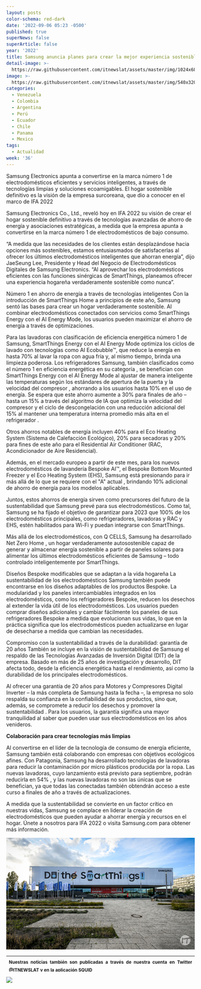 ```yaml
---
layout: posts
color-schema: red-dark
date: '2022-09-06 05:23 -0500'
published: true
superNews: false
superArticle: false
year: '2022'
title: Samsung anuncia planes para crear la mejor experiencia sostenible en el hogar
detail-image: >-
  https://raw.githubusercontent.com/itnewslat/assets/master/img/1024x680/samsung-anuncion-g.jpg
image: >-
  https://raw.githubusercontent.com/itnewslat/assets/master/img/540x320/samsung-anuncion-p.jpg
categories:
  - Venezuela
  - Colombia
  - Argentina
  - Perú
  - Ecuador
  - Chile
  - Panama
  - Mexico
tags:
  - Actualidad
week: '36'
---
```

Samsung Electronics apunta a convertirse en la marca número 1 de electrodomésticos eficientes y servicios inteligentes, a través de tecnologías limpias y soluciones ecoamigables.  El hogar sostenible definitivo es la visión de la empresa surcoreana, que dio a conocer en el marco de IFA 2022

Samsung Electronics Co., Ltd., reveló hoy en IFA 2022 su visión de crear el hogar sostenible definitivo a través de tecnologías avanzadas de ahorro de energía y asociaciones estratégicas, a medida que la empresa apunta a convertirse en la marca número 1 de electrodomésticos de bajo consumo.

“A medida que las necesidades de los clientes están desplazándose hacia opciones más sostenibles, estamos entusiasmados de satisfacerlas al ofrecer los últimos electrodomésticos inteligentes que ahorran energía”, dijo JaeSeung Lee, Presidente y Head del Negocio de Electrodomésticos Digitales de Samsung Electronics. “Al aprovechar los electrodomésticos eficientes con las funciones sinérgicas de SmartThings, planeamos ofrecer una experiencia hogareña verdaderamente sostenible como nunca”.

Número 1 en ahorro de energía a través de tecnologías inteligentes
Con la introducción de SmartThings Home a principios de este año, Samsung sentó las bases para crear un hogar verdaderamente sostenible. Al combinar electrodomésticos conectados con servicios como SmartThings Energy  con el AI Energy Mode, los usuarios pueden maximizar el ahorro de energía a través de optimizaciones.

Para las lavadoras  con clasificación de eficiencia energética número 1 de Samsung, SmartThings Energy con el AI Energy Mode optimiza los ciclos de lavado  con tecnologías como AI Ecobubble™, que reduce la energía en hasta 70%  al lavar la ropa con agua fría y, al mismo tiempo, brinda una limpieza poderosa.
Los refrigeradores Samsung, también clasificados como el número 1 en eficiencia energética en su categoría , se benefician con SmartThings Energy con el AI Energy Mode al ajustar de manera inteligente las temperaturas según los estándares de apertura de la puerta y la velocidad del compresor , ahorrando a los usuarios hasta 10% en el uso de energía. Se espera que este ahorro aumente a 30% para finales de año – hasta un 15% a través del algoritmo de IA que optimiza la velocidad del compresor y el ciclo de descongelación  con una reducción adicional del 15% al mantener una temperatura interna promedio más alta en el refrigerador . 

Otros ahorros notables de energía incluyen 40%  para el Eco Heating System (Sistema de Calefacción Ecológico), 20% para secadoras y 20%  para fines de este año para el Residential Air Conditioner (RAC, Acondicionador de Aire Residencial).

Además, en el mercado europeo a partir de este mes, para los nuevos electrodomésticos de lavandería Bespoke AI™, el Bespoke Bottom Mounted Freezer y el Eco Heating System (EHS), Samsung está presionando para ir más allá de lo que se requiere con el "A" actual , brindando 10% adicional de ahorro de energía para los modelos aplicables.

Juntos, estos ahorros de energía sirven como precursores del futuro de la sustentabilidad que Samsung prevé para sus electrodomésticos. Como tal, Samsung se ha fijado el objetivo de garantizar para 2023 que 100%  de los electrodomésticos principales, como refrigeradores, lavadoras y RAC y EHS, estén habilitados para Wi-Fi y puedan integrarse con SmartThings.

Más allá de los electrodomésticos, con Q CELLS, Samsung ha desarrollado Net Zero Home , un hogar verdaderamente autosostenible capaz de generar y almacenar energía sostenible a partir de paneles solares para alimentar los últimos electrodomésticos eficientes de Samsung – todo controlado inteligentemente por SmartThings.

Diseños Bespoke modificables que se adaptan a la vida hogareña
La sustentabilidad de los electrodomésticos Samsung también puede encontrarse en los diseños adaptables de los productos Bespoke. La modularidad y los paneles intercambiables integrados en los electrodomésticos, como los refrigeradores Bespoke, reducen los desechos al extender la vida útil de los electrodomésticos. Los usuarios pueden comprar diseños adicionales y cambiar fácilmente los paneles de sus refrigeradores Bespoke a medida que evolucionan sus vidas, lo que en la práctica significa que los electrodomésticos pueden actualizarse en lugar de desecharse a medida que cambian las necesidades.

Compromiso con la sustentabilidad a través de la durabilidad: garantía de 20 años
También se incluye en la visión de sustentabilidad de Samsung el respaldo de las Tecnologías Avanzadas de Inversión Digital (DIT) de la empresa. Basado en más de 25 años de investigación y desarrollo, DIT afecta todo, desde la eficiencia energética hasta el rendimiento, así como la durabilidad de los principales electrodomésticos.

Al ofrecer una garantía de 20 años  para Motores y Compresores Digital Inverter – la más completa de Samsung hasta la fecha –, la empresa no solo respalda su confianza en la confiabilidad de sus productos, sino que, además, se compromete a reducir los desechos y promover la sustentabilidad . Para los usuarios, la garantía significa una mayor tranquilidad al saber que pueden usar sus electrodomésticos en los años venideros.

**Colaboración para crear tecnologías más limpias**

Al convertirse en el líder de la tecnología de consumo de energía eficiente, Samsung también está colaborando con empresas con objetivos ecológicos afines. Con Patagonia, Samsung ha desarrollado tecnologías de lavadoras para reducir la contaminación por micro plásticos producida por la ropa. Las nuevas lavadoras, cuyo lanzamiento está previsto para septiembre, podrán reducirla en 54% , y las nuevas lavadoras no son las únicas que se benefician, ya que todas las conectadas también obtendrán acceso a este curso a finales de año a través de actualizaciones.

A medida que la sustentabilidad se convierte en un factor crítico en nuestras vidas, Samsung se complace en liderar la creación de electrodomésticos que pueden ayudar a ahorrar energía y recursos en el hogar. Únete a nosotros para IFA 2022 o visita Samsung.com para obtener más información.

![](https://raw.githubusercontent.com/itnewslat/assets/master/img/540x320/samsung-anuncion-p.jpg)

<table style="height: 42px;" width="569">
<tbody>
<tr>
<td style="text-align: justify;"><sub><strong>Nuestras noticias también son publicadas a través de nuestra cuenta en Twitter <a href="https://twitter.com/itnewslat?lang=es">@ITNEWSLAT</a> y en la aplicación <a href="https://squidapp.co/en/">SQUID</a></strong></sub></td>
</tr>
</tbody>
</table>

<img src="https://tracker.metricool.com/c3po.jpg?hash=56f88a41e39ab42c063cc51676587a04"/>